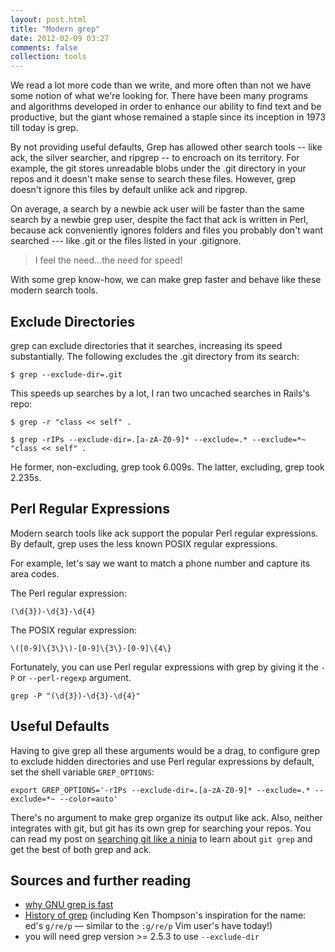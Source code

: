 ```yaml
---
layout: post.html
title: "Modern grep"
date: 2012-02-09 03:27
comments: false
collection: tools
---
```


We read a lot more code than we write, and more often than not we have some notion of what we're
looking for. There have been many programs and algorithms developed in order to enhance our ability
to find text and be productive, but the giant whose remained a staple since its inception in 1973
till today is grep.

By not providing useful defaults, Grep has allowed other search tools -- like ack, the silver
searcher, and ripgrep -- to encroach on its territory. For example, the git stores unreadable blobs under the .git directory in your repos and it doesn't make sense to search
these files. However, grep doesn't ignore this files by default unlike ack and ripgrep.

On average, a search by a newbie ack user will be faster than the same search by a newbie grep user,
despite the fact that ack is written in Perl, because ack conveniently ignores folders and files you
probably don't want searched --- like .git or the files listed in your .gitignore.

> I feel the need...the need for speed!

With some grep know-how, we can make grep faster and behave like these modern search tools.

## Exclude Directories

grep can exclude directories that it searches, increasing its speed substantially. The following excludes the .git directory from its search:

```
$ grep --exclude-dir=.git
```

This speeds up searches by a lot, I ran two uncached searches in Rails's repo:

```
$ grep -r "class << self" .

$ grep -rIPs --exclude-dir=.[a-zA-Z0-9]* --exclude=.* --exclude=*~ "class << self" .
```

He former, non-excluding, grep took 6.009s. The
latter, excluding, grep took 2.235s.

## Perl Regular Expressions

Modern search tools like ack support the popular Perl regular expressions. By default, grep uses
the less known POSIX regular expressions.

For example, let's say we want to match a phone number and capture its area
codes.

The Perl regular expression:

```
(\d{3})-\d{3}-\d{4}
```

The POSIX regular expression:

```
\([0-9]\{3\}\)-[0-9]\{3\}-[0-9]\{4\}
```

Fortunately, you can use Perl regular expressions with grep by giving it the
`-P` or `--perl-regexp` argument.

```
grep -P "(\d{3})-\d{3}-\d{4}"
```

## Useful Defaults

Having to give grep all these arguments would be a drag, to configure grep to exclude hidden directories and use Perl regular expressions by default, set the shell variable `GREP_OPTIONS`:

`export GREP_OPTIONS='-rIPs --exclude-dir=.[a-zA-Z0-9]* --exclude=.* --exclude=*~ --color=auto'`

There's no argument to make grep organize its output like ack. Also, neither
integrates with git, but git has its own grep for searching your repos. You can read my post on [searching git like a ninja](/b/2012/02/search-a-git-repo-like-a-ninja/) to learn about `git grep` and get the best of both grep and ack.

## Sources and further reading

- [why GNU grep is fast](http://lists.freebsd.org/pipermail/freebsd-current/2010-August/019310.html)
- [History of grep](http://en.wikipedia.org/wiki/Grep#History) (including Ken Thompson's inspiration for the name: ed's `g/re/p` — similar to the `:g/re/p` Vim user's have today!)
- you will need grep version >= 2.5.3 to use `--exclude-dir`
